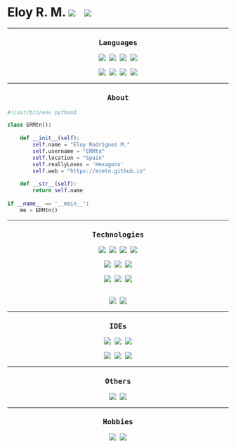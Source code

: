 <h1>
    Eloy R. M.
    <span>
        <img src="https://img.shields.io/badge/Junior-Developer-lightgrey?style=for-the-badge"> &nbsp;
        <a href="https://www.linkedin.com/in/eloy-rodr%C3%ADguez-mart%C3%ADn-838509189/">
            <img src="https://img.shields.io/badge/-Linkedin-0a66c2?style=for-the-badge&logo=linkedin&logoColor=0a66c2&labelColor=282828">
        </a>
    </span>
</h1>

---
<h3 align="center" style="font-family: monospace;">Languages</h3>
<div>
    <div align="center">
        <img src="https://img.shields.io/badge/-Python-14354C?style=for-the-badge&logo=python&logoColor=white&labelColor=282828">&nbsp;
        <img src="https://img.shields.io/badge/-JavaScript-F7DF1E?style=for-the-badge&logo=javascript&logoColor=F7DF1E&labelColor=282828">&nbsp;
        <img src="https://img.shields.io/badge/-HTML5-E34F26?style=for-the-badge&logo=html5&logoColor=E34F26&labelColor=282828">&nbsp;
        <img src="https://img.shields.io/badge/-CSS3-1572B6?style=for-the-badge&logo=css3&logoColor=1572B6&labelColor=282828">
        <p></p>
        <img src="https://img.shields.io/badge/-JAVA-ED8B00?style=for-the-badge&logo=java&logoColor=ED8B00&labelColor=282828">&nbsp;
        <img src="https://img.shields.io/badge/-Kotlin-0095D5?style=for-the-badge&logo=kotlin&logoColor=0095D5&labelColor=282828">&nbsp;
        <img src="https://img.shields.io/badge/-C%20Sharp-682876?style=for-the-badge&logo=csharp&logoColor=682876&labelColor=282828">&nbsp;
        <img src="https://img.shields.io/badge/-PHP-777BB4?style=for-the-badge&logo=php&logoColor=777BB4&labelColor=282828">
    </div>
</div>

---
<h3 align="center" style="font-family: monospace;">About</h3>

```python
#!/usr/bin/env python3

class ERMtn():
    
    def __init__(self):
        self.name = "Eloy Rodríguez M."
        self.username = "ERMtn"
        self.location = "Spain"
        self.reallyLoves = 'Hexagons'
        self.web = "https://ermtn.github.io"
  
    def __str__(self):
        return self.name
  
if __name__ == '__main__':
    me = ERMtn()
```
---
<h3 align="center" style="font-family: monospace;">Technologies</h3>
<div align="center">
    <img src="https://img.shields.io/badge/Node-339933?style=for-the-badge&logo=Node.js&logoColor=339933&labelColor=282828">&nbsp;
    <img src="https://img.shields.io/badge/-Express-3178C6?style=for-the-badge&logo=node.js&logoColor=3178C6&labelColor=282828">&nbsp;
    <img src="https://img.shields.io/badge/-MongoDB-47A248?style=for-the-badge&logo=mongodb&logoColor=47A248&labelColor=282828">&nbsp;
    <img src="https://img.shields.io/badge/-MySQL-046d8a?style=for-the-badge&logo=mysql&logoColor=046d8a&labelColor=282828">
    <p></p>
    <img src="https://img.shields.io/badge/-Git-f05032?style=for-the-badge&logo=git&%20studio&logoColor=f05032&labelColor=282828">&nbsp;
    <img src="https://img.shields.io/badge/-Android%20studio-3DDC84?style=for-the-badge&logo=android%20studio&logoColor=3DDC84&labelColor=282828">&nbsp;
    <img src="https://img.shields.io/badge/-SQLite-00577d?style=for-the-badge&logo=sqlite&%20studio&logoColor=00577d&labelColor=282828">
    <p></p>
    <img src="https://img.shields.io/badge/-Angular-a6120d?style=for-the-badge&logo=angular&logoColor=a6120d&labelColor=282828">&nbsp;
    <img src="https://img.shields.io/badge/-TailWind%20CSS-3178C6?style=for-the-badge&logo=tailwindcss&logoColor=3178C6&labelColor=282828">&nbsp;
    <img src="https://img.shields.io/badge/-Bootstrap-7952B3?style=for-the-badge&logo=bootstrap&logoColor=7952B3&labelColor=282828">
    <p></p>
</div>
<br>
<div align="center">
    <img src="https://img.shields.io/badge/Windows-007bd6?style=for-the-badge&logo=windows&logoColor=007bd6&labelColor=282828">&nbsp;
    <img src="https://img.shields.io/badge/Linux-fcc624?style=for-the-badge&logo=linux&logoColor=fcc624&labelColor=282828">
</div>

---
<h3 align="center" style="font-family: monospace;">IDEs</h3>
<div align="center">
    <img src="https://img.shields.io/badge/PyCharm-black.svg?&style=for-the-badge&logo=PyCharm&logoColor=black&labelColor=282828">&nbsp;
    <img src="https://img.shields.io/badge/Eclipse-525c86?style=for-the-badge&logo=eclipse&logoColor=525c86&labelColor=282828">&nbsp;
    <img src="https://img.shields.io/badge/Visual_Studio-5C2D91?style=for-the-badge&logo=visual%20studio&logoColor=5C2D91&labelColor=282828">
    <p></p>
    <img src="https://img.shields.io/badge/Visual_Studio_Code-0078D4?style=for-the-badge&logo=visual%20studio%20code&logoColor=0078D4&labelColor=282828">&nbsp;
    <img src="https://img.shields.io/badge/Notepad++-90E59A.svg?style=for-the-badge&logo=notepad%2B%2B&logoColor=90E59A&labelColor=282828">&nbsp;
    <img src="https://img.shields.io/badge/sublime_text-ff9800.svg?&style=for-the-badge&logo=sublime-text&logoColor=ff9800&labelColor=282828">
</div>

---
<h3 align="center" style="font-family: monospace;">Others</h3>
<div align="center">
    <img src="https://img.shields.io/badge/Photoshop-31a8ff.svg?&style=for-the-badge&logo=adobe%20photoshop&logoColor=31a8ff&labelColor=282828">&nbsp;
    <img src="https://img.shields.io/badge/Fusion%20360-b86a18?style=for-the-badge&logo=autodesk&logoColor=b86a18&labelColor=282828">
</div>

---
<h3 align="center" style="font-family: monospace;">Hobbies</h3>
<div align="center">
    <img src="https://img.shields.io/badge/-Arduino-00979D?style=for-the-badge&logo=Arduino&logoColor=00979D&labelColor=282828">&nbsp;
    <img src="https://img.shields.io/badge/-Raspberry%20Pi-A22846?style=for-the-badge&logo=Arduino&logoColor=A22846&labelColor=282828">
</div>
<br>

<br><br>

